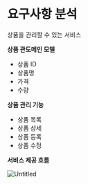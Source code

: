 # 요구사항 분석

상품을 관리할 수 있는 서비스

**상품 관도메인 모델**
- 상품 ID
- 상품명
- 가격
- 수량

**상품 관리 기능**
- 상품 목록
- 상품 상세
- 상품 등록
- 상품 수정

**서비스 제공 흐름**  

![Untitled](https://s3-us-west-2.amazonaws.com/secure.notion-static.com/2e8f95b4-90f5-4594-99af-db176e27f734/Untitled.png)  

